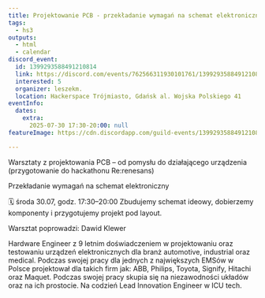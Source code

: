 ```yaml
---
title: Projektowanie PCB - przekładanie wymagań na schemat elektroniczny
tags:
  - hs3
outputs:
  - html
  - calendar
discord_event:
  id: 1399293588491210814
  link: https://discord.com/events/762566311930101761/1399293588491210814
  interested: 5
  organizer: leszekm.
  location: Hackerspace Trójmiasto, Gdańsk al. Wojska Polskiego 41
eventInfo:
  dates:
    extra:
      2025-07-30 17:30-20:00: null
featureImage: https://cdn.discordapp.com/guild-events/1399293588491210814/b560d47694cadf66be9a8b6aa2b029c5.png?size=1024

---
```


Warsztaty z projektowania PCB – od pomysłu do działającego urządzenia
(przygotowanie do hackathonu Re:renesans)


Przekładanie wymagań na schemat elektroniczny

🗓️ środa 30.07, godz. 17:30–20:00
Zbudujemy schemat ideowy, dobierzemy komponenty i przygotujemy projekt pod layout.

Warsztat poprowadzi: Dawid Klewer

Hardware Engineer z 9 letnim doświadczeniem w projektowaniu oraz testowaniu urządzeń elektronicznych dla branż automotive, industrial oraz medical. Podczas swojej pracy dla jednych z największych EMSów w Polsce projektował dla takich firm jak: ABB, Philips, Toyota, Signify, Hitachi oraz Maquet. Podczas swojej pracy skupia się na niezawodności układów oraz na ich prostocie. Na codzień Lead Innovation Engineer w ICU tech.
